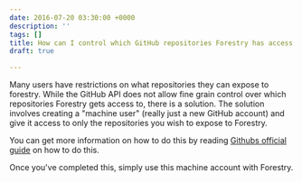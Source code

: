 ```yaml
---
date: 2016-07-20 03:30:00 +0000
description: ''
tags: []
title: How can I control which GitHub repositories Forestry has access to?
draft: true

---
```

Many users have restrictions on what repositories they can expose to forestry. While the GitHub API does not allow fine grain control over which repositories Forestry gets access to, there is a solution. The solution involves creating a "machine user" (really just a new GitHub account) and give it access to only the repositories you wish to expose to Forestry.

You can get more information on how to do this by reading [Githubs official guide][1] on how to do this.

Once you've completed this, simply use this machine account with Forestry.

[1]:	https://developer.github.com/guides/managing-deploy-keys/#machine-users